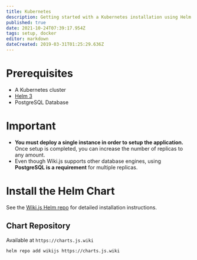 ```yaml
---
title: Kubernetes
description: Getting started with a Kubernetes installation using Helm Charts
published: true
date: 2021-10-24T07:39:17.954Z
tags: setup, docker
editor: markdown
dateCreated: 2019-03-31T01:25:29.636Z
---
```


# Prerequisites

- A Kubernetes cluster
- [Helm 3](https://helm.sh/docs/using_helm/#installing-helm)
- PostgreSQL Database

# Important

- **You must deploy a single instance in order to setup the application.** Once setup is completed, you can increase the number of replicas to any amount.
- Even though Wiki.js supports other database engines, using **PostgreSQL is a requirement** for multiple replicas.

# Install the Helm Chart

See the [Wiki.js Helm repo](https://github.com/Requarks/wiki/tree/dev/dev/helm#introduction) for detailed installation instructions.

## Chart Repository

Available at `https://charts.js.wiki`

```bash
helm repo add wikijs https://charts.js.wiki
```
